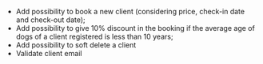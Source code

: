 - Add possibility to book a new client (considering price, check-in date and check-out date);
- Add possibility to give 10% discount in the booking if the average age of dogs of a client registered is less than 10 years;
- Add possibility to soft delete a client
- Validate client email
